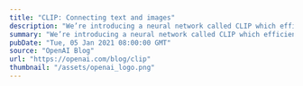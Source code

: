 ```yaml
---
title: "CLIP: Connecting text and images"
description: "We’re introducing a neural network called CLIP which efficiently learns visual concepts from natural language supervision. CLIP can be applied to any visual classification benchmark by simply providing the names of the visual categories to be recognized, similar to the “zero-shot” capabilities of GPT-2 and GPT-3."
summary: "We’re introducing a neural network called CLIP which efficiently learns visual concepts from natural language supervision. CLIP can be applied to any visual classification benchmark by simply providing the names of the visual categories to be recognized, similar to the “zero-shot” capabilities of GPT-2 and GPT-3."
pubDate: "Tue, 05 Jan 2021 08:00:00 GMT"
source: "OpenAI Blog"
url: "https://openai.com/blog/clip"
thumbnail: "/assets/openai_logo.png"
---
```


